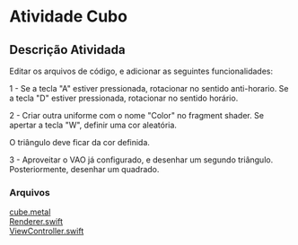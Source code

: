 # Atividade Cubo 

## Descrição Atividada
Editar os arquivos de código, e adicionar as seguintes funcionalidades:

1 - Se a tecla "A" estiver pressionada, rotacionar no sentido anti-horario. Se a tecla "D" estiver pressionada, rotacionar no sentido horário.

2 - Criar outra uniforme com o nome "Color" no fragment shader. Se apertar a tecla "W", definir uma cor aleatória.

O triângulo deve ficar da cor definida.

3 - Aproveitar o VAO já configurado, e desenhar um segundo triângulo. Posteriormente, desenhar um quadrado.

### Arquivos
[cube.metal](https://github.com/ArthurRCastilho/Computa-o-Grafica/blob/main/Cube/Cube/Cube.metal)<br>
[Renderer.swift](https://github.com/ArthurRCastilho/Computa-o-Grafica/blob/main/Cube/Cube/Renderer.swift)<br>
[ViewController.swift](https://github.com/ArthurRCastilho/Computa-o-Grafica/blob/main/Cube/Cube/ViewController.swift)<br>

